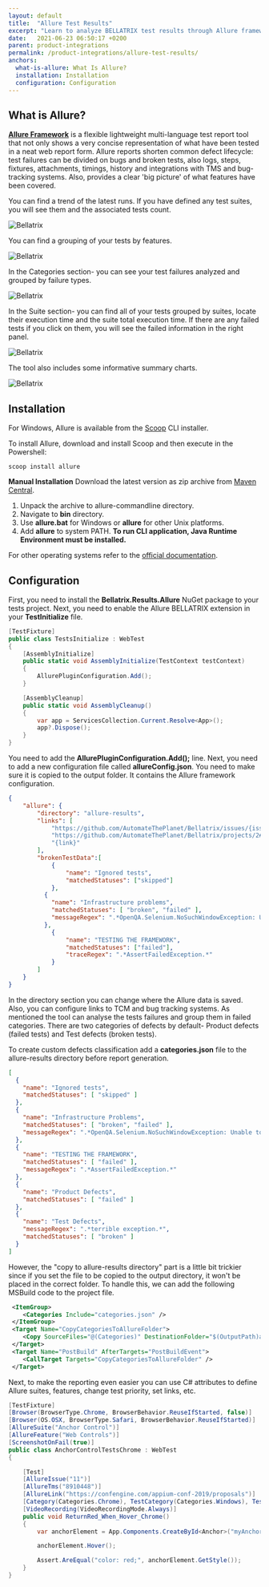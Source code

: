```yaml
---
layout: default
title:  "Allure Test Results"
excerpt: "Learn to analyze BELLATRIX test results through Allure framework."
date:   2021-06-23 06:50:17 +0200
parent: product-integrations
permalink: /product-integrations/allure-test-results/
anchors:
  what-is-allure: What Is Allure?
  installation: Installation
  configuration: Configuration
---
```

What is Allure?
-------
**[Allure Framework](http://allure.qatools.ru/)** is a flexible lightweight multi-language test report tool that not only shows a very concise representation of what have been tested in a neat web report form. Allure reports shorten common defect lifecycle: test failures can be divided on bugs and broken tests, also logs, steps, fixtures, attachments, timings, history and integrations with TMS and bug-tracking systems. Also, provides a clear 'big picture' of what features have been covered.

You can find a trend of the latest runs. If you have defined any test suites, you will see them and the associated tests count.

![Bellatrix](images/allure-main-overview-suites.png)

You can find a grouping of your tests by features.

![Bellatrix](images/allure-features-stories.png)

In the Categories section- you can see your test failures analyzed and grouped by failure types.

![Bellatrix](images/allure-failures-categories.png)

In the Suite section- you can find all of your tests grouped by suites, locate their execution time and the suite total execution time. If there are any failed tests if you click on them, you will see the failed information in the right panel.

![Bellatrix](images/allure-suites-grouping.png)

The tool also includes some informative summary charts.

![Bellatrix](images/allure-charts.png)

Installation
------------

For Windows, Allure is available from the [Scoop](http://scoop.sh/) CLI installer.

To install Allure, download and install Scoop and then execute in the Powershell: 
```
scoop install allure
```

**Manual Installation**
Download the latest version as zip archive from [Maven Central](http://repo.maven.apache.org/maven2/io/qameta/allure/allure-commandline/).
1. Unpack the archive to allure-commandline directory.
1. Navigate to **bin** directory.
1. Use **allure.bat** for Windows or **allure** for other Unix platforms.
1. Add **allure** to system PATH.
**To run CLI application, Java Runtime Environment must be installed.**

For other operating systems refer to the [official documentation](https://docs.qameta.io/allure/#_installing_a_commandline).

Configuration
-------------
First, you need to install the **Bellatrix.Results.Allure** NuGet package to your tests project.
Next, you need to enable the Allure BELLATRIX extension in your **TestInitialize** file.
```csharp
[TestFixture]
public class TestsInitialize : WebTest
{
    [AssemblyInitialize]
    public static void AssemblyInitialize(TestContext testContext)
    {
        AllurePluginConfiguration.Add();
    }

    [AssemblyCleanup]
    public static void AssemblyCleanup()
    {
        var app = ServicesCollection.Current.Resolve<App>();
        app?.Dispose();
    }
}
```
You need to add the **AllurePluginConfiguration.Add();** line.
Next, you need to add a new configuration file called **allureConfig.json**. You need to make sure it is copied to the output folder. It contains the Allure framework configuration.

```json
{
    "allure": {
        "directory": "allure-results",
        "links": [
            "https://github.com/AutomateThePlanet/Bellatrix/issues/{issue}",
            "https://github.com/AutomateThePlanet/Bellatrix/projects/2#card-{tms}",
            "{link}"
        ],
        "brokenTestData":[
            {
                "name": "Ignored tests", 
                "matchedStatuses": ["skipped"] 
            },
          {
            "name": "Infrastructure problems",
            "matchedStatuses": [ "broken", "failed" ],
            "messageRegex": ".*OpenQA.Selenium.NoSuchWindowException: Unable to get browser.*"
          },
            {
                "name": "TESTING THE FRAMEWORK",
                "matchedStatuses": ["failed"],
                "traceRegex": ".*AssertFailedException.*"
            }
        ]
    }
}
```
In the directory section you can change where the Allure data is saved. Also, you can configure links to TCM and bug tracking systems.
As mentioned the tool can analyse the tests failures and group them in failed categories. There are two categories of defects by default- Product defects (failed tests) and Test defects (broken tests).

To create custom defects classification add a **categories.json** file to the allure-results directory before report generation.
```json
[
  {
    "name": "Ignored tests",
    "matchedStatuses": [ "skipped" ]
  },
  {
    "name": "Infrastructure Problems",
    "matchedStatuses": [ "broken", "failed" ],
    "messageRegex": ".*OpenQA.Selenium.NoSuchWindowException: Unable to get browser.*"
  },
  {
    "name": "TESTING THE FRAMEWORK",
    "matchedStatuses": [ "failed" ],
    "messageRegex": ".*AssertFailedException.*"
  },
  {
    "name": "Product Defects",
    "matchedStatuses": [ "failed" ]
  },
  {
    "name": "Test Defects",
    "messageRegex": ".*terrible exception.*",
    "matchedStatuses": [ "broken" ]
  }
]
```
However, the "copy to allure-results directory" part is a little bit trickier since if you set the file to be copied to the output directory, it won't be placed in the correct folder. To handle this, we can add the following MSBuild code to the project file.
```xml
 <ItemGroup>
    <Categories Include="categories.json" />
 </ItemGroup>
 <Target Name="CopyCategoriesToAllureFolder">
    <Copy SourceFiles="@(Categories)" DestinationFolder="$(OutputPath)allure-results" />
 </Target>
 <Target Name="PostBuild" AfterTargets="PostBuildEvent">
    <CallTarget Targets="CopyCategoriesToAllureFolder" />
 </Target>
```
Next, to make the reporting even easier you can use C# attributes to define Allure suites, features, change test priority, set links, etc.
```csharp
[TestFixture]
[Browser(BrowserType.Chrome, BrowserBehavior.ReuseIfStarted, false)]
[Browser(OS.OSX, BrowserType.Safari, BrowserBehavior.ReuseIfStarted)]
[AllureSuite("Anchor Control")]
[AllureFeature("Web Controls")]
[ScreenshotOnFail(true)]
public class AnchorControlTestsChrome : WebTest
{

    [Test]
    [AllureIssue("11")]
    [AllureTms("8910448")]
    [AllureLink("https://confengine.com/appium-conf-2019/proposals")]
    [Category(Categories.Chrome), TestCategory(Categories.Windows), TestCategory(Categories.OSX)]
    [VideoRecording(VideoRecordingMode.Always)]
    public void ReturnRed_When_Hover_Chrome()
    {
        var anchorElement = App.Components.CreateById<Anchor>("myAnchor1");

        anchorElement.Hover();

        Assert.AreEqual("color: red;", anchorElement.GetStyle());
    }
}
```